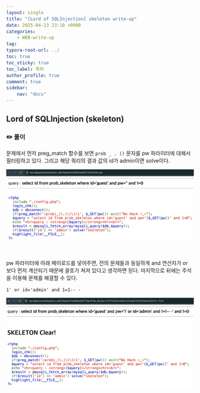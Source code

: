 ```yaml
---
layout: single
title: "[Lord of SQLInjection] skeleton write-up"
date: 2025-04-23 23:10 +0900
categories: 
    - WEB-write-up
tag:
typora-root-url: ../
toc: true
toc_sticky: true
toc_label: 목차
author_profile: true
comment: true
sidebar:
    nav: "docs"
---
```


## Lord of SQLInjection (skeleton)

### ✏️ 풀이

문제에서 먼저 preg_match 함수를 보면 `prob _ . ()` 문자를 pw 파라미터에 대해서 필터링하고 있다. 그리고 해당 쿼리의 결과 값의 id가 admin이면 solve이다.

![image-20250423231233494](/images/2025-04-23-los-skeleton/image-20250423231233494.png)

<br>

pw 파라미터에 아래 페이로드를 넣어주면, 전의 문제들과 동일하게 and 연산자가 or 보다 먼저 계산되기 때문에 괄호가 쳐져 있다고 생각하면 된다. 마지막으로 뒤에는 주석을 이용해 문제를 해결할 수 있다.

```url
1' or id='admin' and 1=1-- -
```

![image-20250423231553678](/images/2025-04-23-los-skeleton/image-20250423231553678.png)

